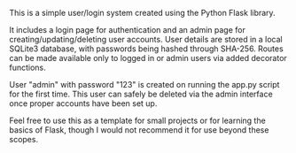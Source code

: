 This is a simple user/login system created using the Python Flask library.

It includes a login page for authentication and an admin page for creating/updating/deleting user accounts. User details are stored in a local SQLite3 database, with passwords being hashed through SHA-256. Routes can be made available only to logged in or admin users via added decorator functions.

User "admin" with password "123" is created on running the app.py script for the first time. This user can safely be deleted via the admin interface once proper accounts have been set up.

Feel free to use this as a template for small projects or for learning the basics of Flask, though I would not recommend it for use beyond these scopes.
